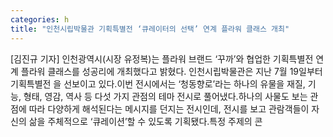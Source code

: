 ```yaml
---
categories: h
title: "인천시립박물관 기획특별전 ‘큐레이터의 선택’ 연계 플라워 클래스 개최"
---
```

[김진규 기자] 인천광역시(시장 유정복)는 플라워 브랜드 ‘꾸까’와 협업한 기획특별전  연계 플라워 클래스를 성공리에 개최했다고 밝혔다. 인천시립박물관은 지난 7월 19일부터 기획특별전 을 선보이고 있다.이번 전시에서는 ‘청동향로’라는 하나의 유물을 재질, 기능, 형태, 영감, 역사 등 다섯 가지 관점의 테마 전시로 풀어냈다.하나의 사물도 보는 관점에 따라 다양하게 해석된다는 메시지를 던지는 전시인데, 전시를 보고 관람객들이 자신의 삶을 주체적으로 ‘큐레이션’할 수 있도록 기획됐다.특정 주제의 콘